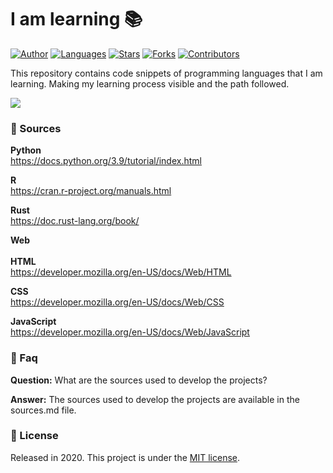 # I am learning :books:

[![Author](https://img.shields.io/badge/author-Henrique%20Beckmann-blueviolet?style=flat)](https://github.com/henriquebeckmann)
[![Languages](https://img.shields.io/github/languages/count/henriquebeckmann/i_am_learning?color=blueviolet&style=flat)](#)
[![Stars](https://img.shields.io/github/stars/henriquebeckmann/i_am_learning?color=blueviolet&style=flat)](https://github.com/henriquebeckmann/i_am_learning/stargazers)
[![Forks](https://img.shields.io/github/forks/henriquebeckmann/i_am_learning?color=blueviolet&style=flat)](https://github.com/henriquebeckmann/i_am_learning/network/members)
[![Contributors](https://img.shields.io/github/contributors/henriquebeckmann/i_am_learning?color=blueviolet&style=flat)](https://github.com/henriquebeckmann/i_am_learning/graphs/contributors)

This repository contains code snippets of programming languages that I am learning. Making my learning process visible and the path followed.

![](https://miro.medium.com/max/960/0*zT8dnEfIKWFQHdiX)

### :pushpin: Sources

**Python**<br>
https://docs.python.org/3.9/tutorial/index.html

**R**<br>
https://cran.r-project.org/manuals.html

**Rust**<br>
https://doc.rust-lang.org/book/

**Web**<br><br>
**HTML**<br>
https://developer.mozilla.org/en-US/docs/Web/HTML

**CSS**<br>
https://developer.mozilla.org/en-US/docs/Web/CSS

**JavaScript**<br>
https://developer.mozilla.org/en-US/docs/Web/JavaScript

### :postbox: Faq
**Question:** What are the sources used to develop the projects?

**Answer:** The sources used to develop the projects are available in the sources.md file.



### :closed_book: License

Released in 2020.
This project is under the [MIT license](https://github.com/henriquebeckmann/i_am_learning/blob/main/LICENSE).
